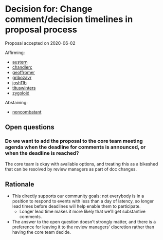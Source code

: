 # Decision for: Change comment/decision timelines in proposal process

<!--
Part of the Carbon Language project, under the Apache License v2.0 with LLVM
Exceptions. See /LICENSE for license information.
SPDX-License-Identifier: Apache-2.0 WITH LLVM-exception
-->

Proposal accepted on 2020-06-02

Affirming:

-   [austern](https://github.com/austern)
-   [chandlerc](https://github.com/chandlerc)
-   [geoffromer](https://github.com/geoffromer)
-   [gribozavr](https://github.com/gribozavr)
-   [josh11b](https://github.com/josh11b)
-   [tituswinters](https://github.com/tituswinters)
-   [zygoloid](https://github.com/zygoloid)

Abstaining:

-   [noncombatant](https://github.com/noncombatant)

## Open questions

### Do we want to add the proposal to the core team meeting agenda when the deadline for comments is announced, or when the deadline is reached?

The core team is okay with available options, and treating this as a bikeshed
that can be resolved by review managers as part of doc changes.

## Rationale

-   This directly supports our community goals: not everybody is in a position
    to respond to events with less than a day of latency, so longer lead times
    before deadlines will help enable them to participate.
    -   Longer lead time makes it more likely that we'll get substantive
        comments.
-   The answer to the open question doesn't strongly matter, and there is a
    preference for leaving it to the review managers' discretion rather than
    having the core team decide.
